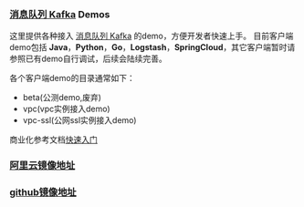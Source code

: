 ### [消息队列 Kafka](https://www.aliyun.com/product/kafka) Demos
这里提供各种接入 [消息队列 Kafka](https://www.aliyun.com/product/kafka) 的demo，方便开发者快速上手。
目前客户端demo包括 **Java**，**Python**，**Go**，**Logstash**，**SpringCloud**，其它客户端暂时请参照已有demo自行调试，后续会陆续完善。

各个客户端demo的目录通常如下：
- beta(公测demo,废弃)
- vpc(vpc实例接入demo)
- vpc-ssl(公网ssl实例接入demo)

商业化参考文档[快速入门](https://help.aliyun.com/document_detail/99949.html?spm=a2c4g.11186623.6.554.2be1c453UXdc4D) 


### [阿里云镜像地址](https://code.aliyun.com/alikafka/aliware-kafka-demos)
### [github镜像地址](https://github.com/AliwareMQ/aliware-kafka-demos)